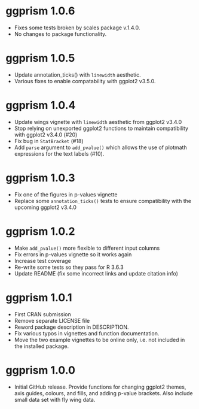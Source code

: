 # ggprism 1.0.6

* Fixes some tests broken by scales package v.1.4.0.
* No changes to package functionality.

# ggprism 1.0.5

* Update annotation_ticks() with `linewidth` aesthetic.
* Various fixes to enable compatability with ggplot2 v3.5.0.

# ggprism 1.0.4

* Update wings vignette with `linewidth` aesthetic from ggplot2 v3.4.0
* Stop relying on unexported ggplot2 functions to maintain compatibility
with ggplot2 v3.4.0 (#20)
* Fix bug in `StatBracket` (#18)
* Add `parse` argument to `add_pvalue()` which allows the use of plotmath
expressions for the text labels (#10).

# ggprism 1.0.3

* Fix one of the figures in p-values vignette
* Replace some `annotation_ticks()` tests to ensure compatibility with
the upcoming ggplot2 v3.4.0

# ggprism 1.0.2

* Make `add_pvalue()` more flexible to different input columns
* Fix errors in p-values vignette so it works again
* Increase test coverage
* Re-write some tests so they pass for R 3.6.3
* Update README (fix some incorrect links and update citation info)

# ggprism 1.0.1

* First CRAN submission
* Remove separate LICENSE file
* Reword package description in DESCRIPTION.
* Fix various typos in vignettes and function documentation.
* Move the two example vignettes to be online only, i.e. not included
in the installed package.

# ggprism 1.0.0

* Initial GitHub release. Provide functions for changing ggplot2 themes, 
axis guides, colours, and fills, and adding p-value brackets. Also include
small data set with fly wing data.
